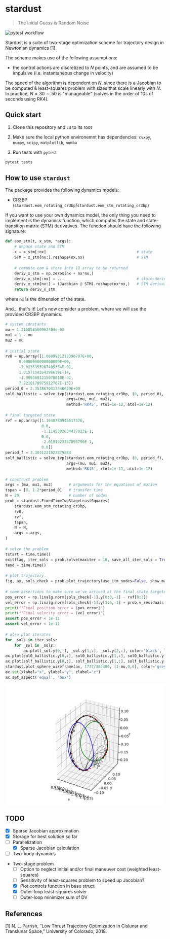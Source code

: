 # stardust

> The Initial Guess is Random Noise

![pytest workflow](https://github.com/Yuricst/python-stardust/actions/workflows/pytest.yml/badge.svg) 

Stardust is a suite of two-stage optimization scheme for trajectory design in Newtonian dynamics [1]. 

The scheme makes use of the following assumptions:
- the control actions are discretized to $N$ points, and are assumed to be impulsive (i.e. instantaneous change in velocity)

The speed of the algorithm is dependent on $N$, since there is a Jacobian to be computed & least-squares problem with sizes that scale linearly with $N$. 
In practice, $N = 30 \sim 50$ is "manageable" (solves in the order of 10s of seconds using RK4). 


## Quick start

1. Clone this repository and `cd` to its root

2. Make sure the local python environemnt has dependencies: `cvxpy`, `numpy`, `scipy`, `matplotlib`, `numba`

3. Run tests with `pytest`

```bash
pytest tests
```

## How to use `stardust`

The package provides the following dynamics models:

- CR3BP (`stardust.eom_rotating_cr3bp`/`stardust.eom_stm_rotating_cr3bp`)

If you want to use your own dynamics model, the only thing you need to implement is the dynamics function, which computes the state and state-transition matrix (STM) derivatives. The function should have the following signature:

```python
def eom_stm(t, x_stm, *args):
    # unpack state and STM
    x = x_stm[:nx]                                        # state
    STM = x_stm[nx:].reshape(nx,nx)                       # STM

    # compute eom & store into 1D array to be returned
    deriv_x_stm = np.zeros(nx + nx*nx,)
    deriv_x_stm[:nx] = ...                                # state-derivative
    deriv_x_stm[nx:] = (Jacobian @ STM).reshape(nx*nx,)   # STM derivatives
    return deriv_x_stm
```

where `nx` is the dimension of the state. 

And... that's it! 
Let's now consider a problem, where we will use the provided CR3BP dynamics. 

```python
# system constants
mu = 1.215058560962404e-02
mu1 = 1 - mu
mu2 = mu

# initial state
rv0 = np.array([1.0809931218390707E+00,
      0.0000000000000000E+00,
      -2.0235953267405354E-01,
      1.0157158264396639E-14,
      -1.9895001215078018E-01,
      7.2218178975912707E-15])
period_0 = 2.3538670417546639E+00
sol0_ballistic = solve_ivp(stardust.eom_rotating_cr3bp, (0, period_0), rv0,
                           args=(mu, mu1, mu2), 
                           method='RK45', rtol=1e-12, atol=1e-12)

# final targeted state
rvf = np.array([1.1648780946517576,
                0.0,
                -1.1145303634437023E-1,
                0.0,
                -2.0191923237095796E-1,
                0.0])
period_f = 3.3031221822879884
solf_ballistic = solve_ivp(stardust.eom_rotating_cr3bp, (0, period_f), rvf,
                           args=(mu, mu1, mu2), 
                           method='RK45', rtol=1e-12, atol=1e-12)

# construct problem
args = (mu, mu1, mu2)       # arguments for the equations of motion
tspan = [0, 1.2*period_0]   # transfer time
N = 20                      # number of nodes
prob = stardust.FixedTimeTwoStageLeastSquares(
    stardust.eom_stm_rotating_cr3bp,
    rv0,
    rvf,
    tspan,
    N = N,
    args = args,
)

# solve the problem
tstart = time.time()
exitflag, iter_sols = prob.solve(maxiter = 10, save_all_iter_sols = True, verbose_inner = True)
tend = time.time()

# plot trajectory
fig, ax, sols_check = prob.plot_trajectory(use_itm_nodes=False, show_maneuvers=True)

# some assertions to make sure we've arrived at the final state targeted
pos_error = np.linalg.norm(sols_check[-1].y[0:3,-1] - rvf[0:3])
vel_error = np.linalg.norm(sols_check[-1].y[3:6,-1] + prob.v_residuals[-1] - rvf[3:])
print(f"Final position error = {pos_error}")
print(f"Final velocity error = {vel_error}")
assert pos_error < 1e-11
assert vel_error < 1e-11

# also plot iterates
for _sols in iter_sols:
    for _sol in _sols:
        ax.plot(_sol.y[0,:], _sol.y[1,:], _sol.y[2,:], color='black', lw=0.5)
ax.plot(sol0_ballistic.y[0,:], sol0_ballistic.y[1,:], sol0_ballistic.y[2,:], color='blue')
ax.plot(solf_ballistic.y[0,:], solf_ballistic.y[1,:], solf_ballistic.y[2,:], color='green')
stardust.plot_sphere_wireframe(ax, 1737/384400, [1-mu,0,0], color='grey')
ax.set(xlabel="x", ylabel="y", zlabel="z")
ax.set_aspect('equal', 'box')
```

<p align="center">
  <img src="./tests/twostage_cr3bp_example.png" width="800" title="transfer">
</p>


## TODO

- [x] Sparse Jacobian approximation
- [x] Storage for best solution so far
- [ ] Parallelization
  - [x] Sparse Jacobian calculation
- [ ] Two-body dynamics
- Two-stage problem
  - [ ] Option to neglect initial and/or final maneuver cost (weighted least-squares)
  - [ ] Sensitivity of least-squares problem to speed up Jacobian?
  - [x] Plot controls function in base struct
  - [x] Outer-loop least-squares solver
  - [ ] Outer-loop minimizer sum of DV

## References

[1] N. L. Parrish, “Low Thrust Trajectory Optimization in Cislunar and Translunar Space,” University of Colorado, 2018.
